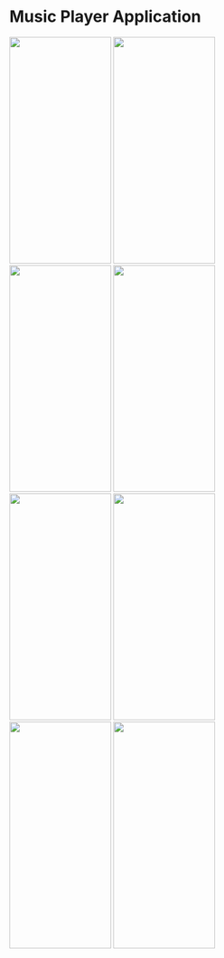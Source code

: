 <h1>Music Player Application</h1>

<div class="image-container">
 <img src="https://github.com/duchuyvo0368/music-player/blob/master/images/4c8e9edd-e405-4e44-ab53-d4a4fa8ff9ad.jpg" width="180" height="400"/>
 <img src="https://github.com/duchuyvo0368/music-player/blob/master/images/63066296-f91c-422e-9524-fa8360163cfe.jpg" width="180" height="400"/>
 <img src="https://github.com/duchuyvo0368/music-player/blob/master/images/78f61ca0-4296-4e73-917d-95d04c2ccba1.jpg" width="180" height="400"/>
 <img src="https://github.com/duchuyvo0368/music-player/blob/master/images/41cd3e55-2db3-4e21-973f-b39454a149bb.jpg" width="180" height="400"/>
 <img src="https://github.com/duchuyvo0368/music-player/blob/master/images/3b1402ba-b5df-4f5f-b28c-4638ff8d37dc.jpg" width="180" height="400"/>
 <img src="https://github.com/duchuyvo0368/music-player/blob/master/images/219ef8b6-0743-4300-b480-de42afca7c41.jpg" width="180" height="400"/>
 <img src="https://github.com/duchuyvo0368/music-player/blob/master/images/0bc560c4-78b4-4319-b4a3-2f89a6135ab2.jpg" width="180" height="400"/>
 <img src="https://github.com/duchuyvo0368/music-player/blob/master/images/01de5212-a5fb-4161-8974-80b975754996.jpg" width="180" height="400"/>
</div>
